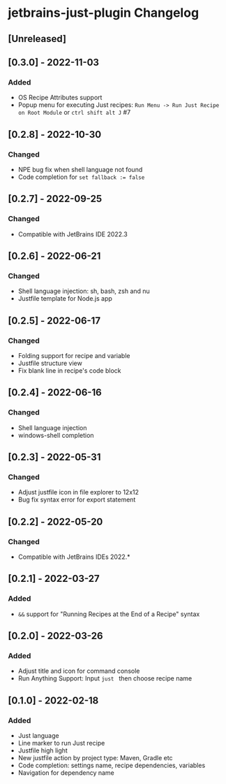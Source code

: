 <!-- Keep a Changelog guide -> https://keepachangelog.com -->

# jetbrains-just-plugin Changelog

## [Unreleased]

## [0.3.0] - 2022-11-03

### Added

- OS Recipe Attributes support
- Popup menu for executing Just recipes: `Run Menu -> Run Just Recipe on Root Module` or `ctrl shift alt J` #7

## [0.2.8] - 2022-10-30

### Changed

- NPE bug fix when shell language not found
- Code completion for `set fallback := false`

## [0.2.7] - 2022-09-25

### Changed

- Compatible with JetBrains IDE 2022.3

## [0.2.6] - 2022-06-21

### Changed

- Shell language injection: sh, bash, zsh and nu
- Justfile template for Node.js app

## [0.2.5] - 2022-06-17

### Changed

- Folding support for recipe and variable
- Justfile structure view
- Fix blank line in recipe's code block

## [0.2.4] - 2022-06-16

### Changed

- Shell language injection
- windows-shell completion

## [0.2.3] - 2022-05-31

### Changed

- Adjust justfile icon in file explorer to 12x12
- Bug fix syntax error for export statement

## [0.2.2] - 2022-05-20

### Changed

- Compatible with JetBrains IDEs 2022.*

## [0.2.1] - 2022-03-27

### Added

- `&&` support for "Running Recipes at the End of a Recipe" syntax

## [0.2.0] - 2022-03-26

### Added

- Adjust title and icon for command console
- Run Anything Support:  Input `just ` then choose recipe name

## [0.1.0] - 2022-02-18

### Added

- Just language
- Line marker to run Just recipe
- Justfile high light
- New justfile action by project type: Maven, Gradle etc
- Code completion: settings name, recipe dependencies, variables
- Navigation for dependency name
